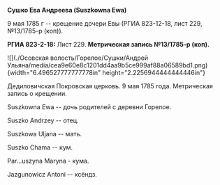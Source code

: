 **Сушко Ева Андреева (Suszkowna Ewa)**

9 мая 1785 г -- крещение дочери Евы (РГИА 823-12-18, лист 229,
№13/1785-р (коп)).

**РГИА 823-2-18:** Лист 229. **Метрическая запись №13/1785-р (коп).**

![](./Осовская волость/Горелое/Сушки/Андрей Ульяна/media/cea9e60e8c1201dd4aa9b5ce999af88a06589bd1.png){width="6.496527777777778in"
height="2.2256944444444446in"}

Дедиловичская Покровская церковь. 9 мая 1785 года. Метрическая запись о
крещении.

Suszkowna Ewa -- дочь родителей с деревни Горелое.

Suszko Andrzey -- отец.

Suszkowa Uljana -- мать.

Suszko Chama -- кум.

Par\...uszyna Maryna - кума.

Jazgunowicz Antoni -- ксёндз.
